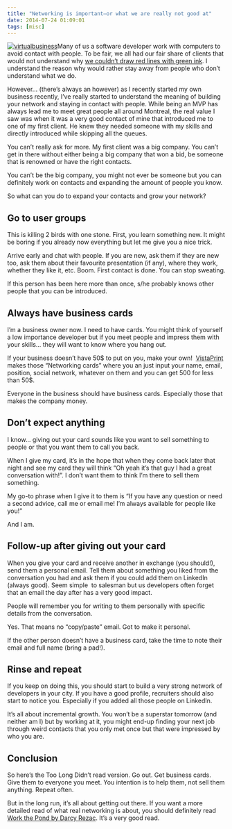 ```yaml
---
title: "Networking is important–or what we are really not good at"
date: 2014-07-24 01:09:01
tags: [misc]
---
```


[![virtualbusiness](http://blog.decayingcode.com/posts/files/f12dd878-74b6-4c14-9cde-c59855bee209.jpg "virtualbusiness")](http://blog.decayingcode.com/posts/files/53de5600-878a-429b-a92c-5474585fa42e.jpg)Many of us a software developer work with computers to avoid contact with people. To be fair, we all had our fair share of clients that would not understand why [we couldn’t draw red lines with green ink](https://www.youtube.com/watch?v=BKorP55Aqvg). I understand the reason why would rather stay away from people who don’t understand what we do.

However… (there’s always an however) as I recently started my own business recently, I’ve really started to understand the meaning of building your network and staying in contact with people. While being an MVP has always lead me to meet great people all around Montreal, the real value I saw was when it was a very good contact of mine that introduced me to one of my first client. He knew they needed someone with my skills and directly introduced while skipping all the queues. 

You can’t really ask for more. My first client was a big company. You can’t get in there without either being a big company that won a bid, be someone that is renowned or have the right contacts. 

You can’t be the big company, you might not ever be someone but you can definitely work on contacts and expanding the amount of people you know. 

So what can you do to expand your contacts and grow your network?

## Go to user groups

This is killing 2 birds with one stone. First, you learn something new. It might be boring if you already now everything but let me give you a nice trick. 

Arrive early and chat with people. If you are new, ask them if they are new too, ask them about their favourite presentation (if any), where they work, whether they like it, etc. Boom. First contact is done. You can stop sweating. 

If this person has been here more than once, s/he probably knows other people that you can be introduced.

## Always have business cards

I’m a business owner now. I need to have cards. You might think of yourself a low importance developer but if you meet people and impress them with your skills… they will want to know where you hang out. 

If your business doesn’t have 50$ to put on you, make your own!&nbsp; [VistaPrint](http://www.vistaprint.ca) makes those “Networking cards” where you an just input your name, email, position, social network, whatever on them and you can get 500 for less than 50$.

Everyone in the business should have business cards. Especially those that makes the company money.

## Don’t expect anything

I know… giving out your card sounds like you want to sell something to people or that you want them to call you back. 

When I give my card, it’s in the hope that when they come back later that night and see my card they will think “Oh yeah it’s that guy I had a great conversation with!”. I don’t want them to think I’m there to sell them something.

My go-to phrase when I give it to them is “If you have any question or need a second advice, call me or email me! I’m always available for people like you!”

And I am. 

## Follow-up after giving out your card

When you give your card and receive another in exchange (you should!), send them a personal email. Tell them about something you liked from the conversation you had and ask them if you could add them on LinkedIn (always good). Seem simple&nbsp; to salesman but us developers often forget that an email the day after has a very good impact. 

People will remember you for writing to them personally with specific details from the conversation. 

Yes. That means no “copy/paste” email. Got to make it personal. 

If the other person doesn’t have a business card, take the time to note their email and full name (bring a pad!).

## Rinse and repeat

If you keep on doing this, you should start to build a very strong network of developers in your city. If you have a good profile, recruiters should also start to notice you. Especially if you added all those people on LinkedIn. 

It’s all about incremental growth. You won’t be a superstar tomorrow (and neither am I) but by working at it, you might end-up finding your next job through weird contacts that you only met once but that were impressed by who you are.

## Conclusion

So here’s the Too Long Didn’t read version. Go out. Get business cards. Give them to everyone you meet. You intention is to help them, not sell them anything. Repeat often. 

But in the long run, it’s all about getting out there. If you want a more detailed read of what real networking is about, you should definitely read [Work the Pond by Darcy Rezac](http://www.amazon.com/Work-Power-Positive-Networking-Forward/dp/0735204020). It’s a very good read.